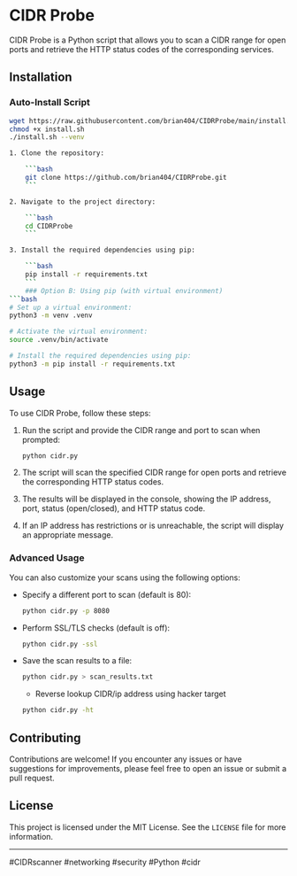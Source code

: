 # CIDR Probe

CIDR Probe is a Python script that allows you to scan a CIDR range for open ports and retrieve the HTTP status codes of the corresponding services.

## Installation

### Auto-Install Script

```bash
wget https://raw.githubusercontent.com/brian404/CIDRProbe/main/install.sh
chmod +x install.sh
./install.sh --venv

1. Clone the repository:

    ```bash
    git clone https://github.com/brian404/CIDRProbe.git
    ```

2. Navigate to the project directory:

    ```bash
    cd CIDRProbe
    ```

3. Install the required dependencies using pip:

    ```bash
    pip install -r requirements.txt
    ```
    ### Option B: Using pip (with virtual environment)
```bash
# Set up a virtual environment:
python3 -m venv .venv

# Activate the virtual environment:
source .venv/bin/activate

# Install the required dependencies using pip:
python3 -m pip install -r requirements.txt
```

## Usage

To use CIDR Probe, follow these steps:

1. Run the script and provide the CIDR range and port to scan when prompted:

    ```bash
    python cidr.py
    ```

2. The script will scan the specified CIDR range for open ports and retrieve the corresponding HTTP status codes.

3. The results will be displayed in the console, showing the IP address, port, status (open/closed), and HTTP status code.

4. If an IP address has restrictions or is unreachable, the script will display an appropriate message.

### Advanced Usage

You can also customize your scans using the following options:

- Specify a different port to scan (default is 80):

    ```bash
    python cidr.py -p 8080
    ```

- Perform SSL/TLS checks (default is off):

    ```bash
    python cidr.py -ssl
    ```

- Save the scan results to a file:

    ```bash
    python cidr.py > scan_results.txt
    ```
    - Reverse lookup CIDR/ip address using hacker target 

    ```bash
    python cidr.py -ht
    ```
    

## Contributing

Contributions are welcome! If you encounter any issues or have suggestions for improvements, please feel free to open an issue or submit a pull request.

## License

This project is licensed under the MIT License. See the `LICENSE` file for more information.

---

#CIDRscanner #networking #security #Python #cidr
